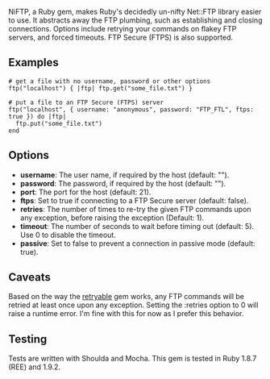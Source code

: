 NiFTP, a Ruby gem, makes Ruby's decidedly un-nifty Net::FTP library easier to
use. It abstracts away the FTP plumbing, such as establishing and closing
connections. Options include retrying your commands on flakey FTP servers, and
forced timeouts. FTP Secure (FTPS) is also supported.

## Examples  
                 
    # get a file with no username, password or other options
    ftp("localhost") { |ftp| ftp.get("some_file.txt") }

    # put a file to an FTP Secure (FTPS) server
    ftp("localhost", { username: "anonymous", password: "FTP_FTL", ftps: true }) do |ftp|
      ftp.put("some_file.txt")
    end  

## Options

* **username**: The user name, if required by the host (default: "").
* **password**: The password, if required by the host (default: "").
* **port**: The port for the host (default: 21).
* **ftps**: Set to true if connecting to a FTP Secure server (default: false).
* **retries**: The number of times to re-try the given FTP commands upon any 
  exception, before raising the exception (Default: 1).
* **timeout**: The number of seconds to wait before timing out (default: 5). 
  Use 0 to disable the timeout.
* **passive**: Set to false to prevent a connection in passive mode (default:
  true).
    
## Caveats

  Based on the way the [retryable]("https://github.com/nfedyashev/retryable")
  gem works, any FTP commands will be retried at least once upon any
  exception. Setting the :retries option to 0 will raise a runtime error.  I'm
  fine with this for now as I prefer this behavior.
  
## Testing

Tests are written with Shoulda and Mocha. This gem is tested in Ruby 1.8.7
(REE) and 1.9.2.
